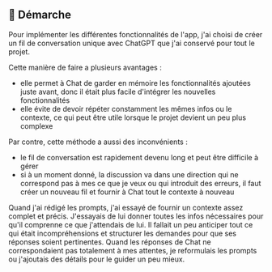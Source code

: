 ## 🔰 Démarche

Pour implémenter les différentes fonctionnalités de l'app, j'ai choisi de créer un fil de conversation unique avec ChatGPT que j'ai conservé pour tout le projet.

Cette manière de faire a plusieurs avantages :

- elle permet à Chat de garder en mémoire les fonctionnalités ajoutées juste avant, donc il était plus facile d'intégrer les nouvelles fonctionnalités
- elle évite de devoir répéter constamment les mêmes infos ou le contexte, ce qui peut être utile lorsque le projet devient un peu plus complexe

Par contre, cette méthode a aussi des inconvénients :

- le fil de conversation est rapidement devenu long et peut être difficile à gérer
- si à un moment donné, la discussion va dans une direction qui ne correspond pas à mes ce que je veux ou qui introduit des erreurs, il faut créer un nouveau fil et fournir à Chat tout le contexte à nouveau

Quand j'ai rédigé les prompts, j'ai essayé de fournir un contexte assez complet et précis. J'essayais de lui donner toutes les infos nécessaires pour qu'il comprenne ce que j'attendais de lui.
Il fallait un peu anticiper tout ce qui était incompréhensions et structurer les demandes pour que ses réponses soient pertinentes.
Quand les réponses de Chat ne correspondaient pas totalement à mes attentes, je reformulais les prompts ou j'ajoutais des détails pour le guider un peu mieux.
